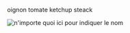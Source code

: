 


oignon 
tomate 
ketchup 
steack

![n'importe quoi ici pour indiquer le nom](https://fatsecretfrance.fr/wp-content/uploads/2020/11/Burger-ve%CC%81ge%CC%81tarien-maison.png)


